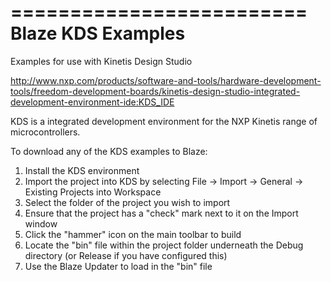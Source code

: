 =========================
Blaze KDS Examples
=========================

Examples for use with Kinetis Design Studio

http://www.nxp.com/products/software-and-tools/hardware-development-tools/freedom-development-boards/kinetis-design-studio-integrated-development-environment-ide:KDS_IDE

KDS is a integrated development environment for the NXP Kinetis range of microcontrollers.

To download any of the KDS examples to Blaze:

1) Install the KDS environment
2) Import the project into KDS by selecting File -> Import -> General -> Existing Projects into Workspace
3) Select the folder of the project you wish to import
4) Ensure that the project has a "check" mark next to it on the Import window
5) Click the "hammer" icon on the main toolbar to build
6) Locate the "bin" file within the project folder underneath the Debug directory (or Release if you have configured this)
7) Use the Blaze Updater to load in the "bin" file